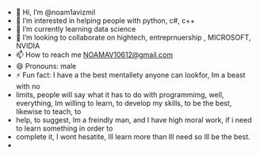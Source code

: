 - 👋 Hi, I’m @noam1avizmil
- 👀 I’m interested in helping people with python, c#, c++
- 🌱 I’m currently learning data science
- 💞️ I’m looking to collaborate on hightech, entreprnuership , MICROSOFT, NVIDIA
- 📫 How to reach me NOAMAV10612@gmail.com
- 😄 Pronouns: male
- ⚡ Fun fact: I have a the best mentallety anyone can lookfor, Im a beast with no
- limits, people will say what it has to do with programmimg, well, everything, Im willing to learn, to develop my skills, to be the best, likewise to teach, to
- help, to suggest, Im a freindly man, and I have high moral work, if i need to learn something in order to
- complete it, I wont hesatite, Ill learn more than Ill need so Ill be the best.
- 

<!---
noam1avizmil/noam1avizmil is a ✨ special ✨ repository because its `README.md` (this file) appears on your GitHub profile.
You can click the Preview link to take a look at your changes.
--->
